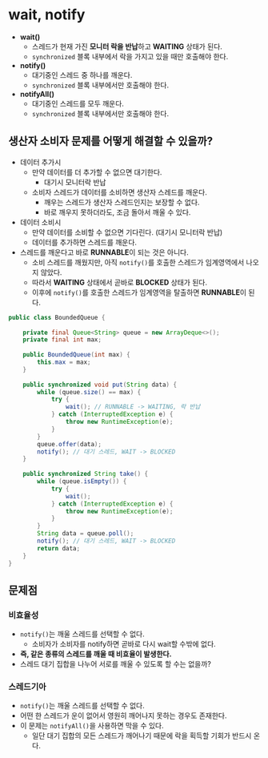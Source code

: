 # wait, notify

- **wait()**
  - 스레드가 현재 가진 **모니터 락을 반납**하고 **WAITING** 상태가 된다.
  - `synchronized` 블록 내부에서 락을 가지고 있을 때만 호출해야 한다.
- **notify()**
  - 대기중인 스레드 중 하나를 깨운다.
  - `synchronized` 블록 내부에서만 호출해야 한다.
- **notifyAll()**
  - 대기중인 스레드를 모두 깨운다.
  - `synchronized` 블록 내부에서만 호출해야 한다.

## 생산자 소비자 문제를 어떻게 해결할 수 있을까?

- 데이터 추가시
  - 만약 데이터를 더 추가할 수 없으면 대기한다.
    - 대기시 모니터락 반납
  - 소비자 스레드가 데이터를 소비하면 생산자 스레드를 깨운다.
    - 깨우는 스레드가 생산자 스레드인지는 보장할 수 없다.
    - 바로 깨우지 못하더라도, 조금 돌아서 깨울 수 있다.
- 데이터 소비시
  - 만약 데이터를 소비할 수 없으면 기다린다. (대기시 모니터락 반납)
  - 데이터를 추가하면 스레드를 깨운다.
- 스레드를 깨운다고 바로 **RUNNABLE**이 되는 것은 아니다.
  - 소비 스레드를 깨웠지만, 아직 `notify()`를 호출한 스레드가 임계영역에서 나오지 않았다.
  - 따라서 **WAITING** 상태에서 곧바로 **BLOCKED** 상태가 된다.
  - 이후에 `notify()`를 호출한 스레드가 임계영역을 탈출하면 **RUNNABLE**이 된다.

```java
public class BoundedQueue {
	
	private final Queue<String> queue = new ArrayDeque<>();
	private final int max;
	
	public BoundedQueue(int max) {
		this.max = max;
	}
	
	public synchronized void put(String data) {
		while (queue.size() == max) {
			try {
				wait(); // RUNNABLE -> WAITING, 락 반납
			} catch (InterruptedException e) {
				throw new RuntimeException(e);
			}
		}
		queue.offer(data);
		notify(); // 대기 스레드, WAIT -> BLOCKED
	}
	
	public synchronized String take() {
		while (queue.isEmpty()) {
			try {
				wait();
			} catch (InterruptedException e) {
				throw new RuntimeException(e);
			}
		}
		String data = queue.poll();
		notify(); // 대기 스레드, WAIT -> BLOCKED
		return data;
	}
}
```

## 문제점

### 비효율성

- `notify()`는 깨울 스레드를 선택할 수 없다.
  - 소비자가 소비자를 notify하면 곧바로 다시 wait할 수밖에 없다.
- **즉, 같은 종류의 스레드를 깨울 때 비효율이 발생한다.**
- 스레드 대기 집합을 나누어 서로를 깨울 수 있도록 할 수는 없을까?

### 스레드기아

- `notify()`는 깨울 스레드를 선택할 수 없다.
- 어떤 한 스레드가 운이 없어서 영원히 깨어나지 못하는 경우도 존재한다.
- 이 문제는 `notifyAll()`을 사용하면 막을 수 있다.
  - 일단 대기 집합의 모든 스레드가 깨어나기 때문에 락을 획득할 기회가 반드시 온다.
